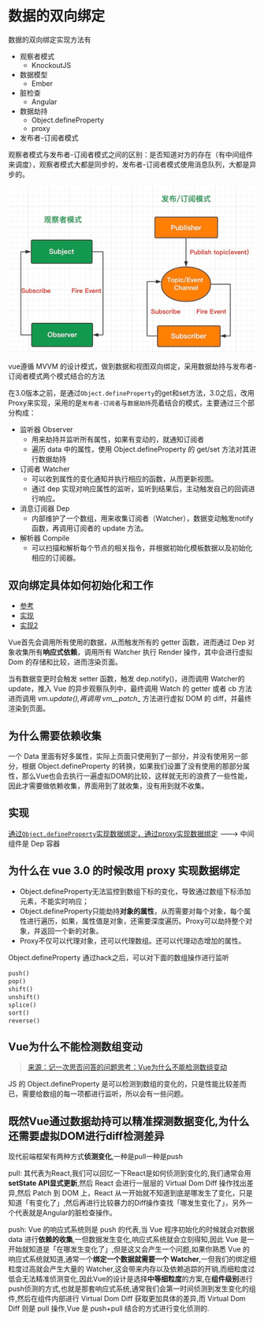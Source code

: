 # 数据的双向绑定

数据的双向绑定实现方法有

* 观察者模式
  * KnockoutJS
* 数据模型
  * Ember
* 脏检查
  * Angular
* 数据劫持
  * Object.defineProperty
  * proxy
* 发布者-订阅者模式
  
观察者模式与发布者-订阅者模式之间的区别：是否知道对方的存在（有中间组件来调度），观察者模式大都是同步的，发布者-订阅者模式使用消息队列，大都是异步的。

![观察者模式与发布者-订阅者模式之间的区别](../images/观察者与发布订阅者的区别.png)

vue遵循 MVVM 的设计模式，做到数据和视图双向绑定，采用数据劫持与发布者-订阅者模式两个模式结合的方法

在3.0版本之前，是通过`Object.defineProperty`的get和set方法，3.0之后，改用Proxy来实现，采用的是`发布者-订阅者`与`数据劫持`亮着结合的模式，主要通过三个部分构成：

* 监听器 Observer
  * 用来劫持并监听所有属性，如果有变动的，就通知订阅者
  * 遍历 data 中的属性，使用 Object.defineProperty 的 get/set 方法对其进行数据劫持
* 订阅者 Watcher
  * 可以收到属性的变化通知并执行相应的函数，从而更新视图。
  * 通过 dep 实现对响应属性的监听，监听到结果后，主动触发自己的回调进行响应。
* 消息订阅器 Dep
  * 内部维护了一个数组，用来收集订阅者（Watcher），数据变动触发notify 函数，再调用订阅者的 update 方法。
* 解析器 Compile
  * 可以扫描和解析每个节点的相关指令，并根据初始化模板数据以及初始化相应的订阅器。

## 双向绑定具体如何初始化和工作

* [参考](https://blog.seosiwei.com/detail/22)
* [实现](https://blog.seosiwei.com/detail/35)
* [实现2](https://segmentfault.com/a/1190000006599500)

Vue首先会调用所有使用的数据，从而触发所有的 getter 函数，进而通过 Dep 对象收集所有**响应式依赖**，调用所有 Watcher 执行 Render 操作，其中会进行虚拟 Dom 的存储和比较，进而渲染页面。

当有数据变更时会触发 setter 函数，触发 dep.notify()，进而调用 Watcher的 update，推入 Vue 的异步观察队列中，最终调用 Watch 的 getter 或者 cb 方法进而调用 vm._update(),再调用 vm__patch__ 方法进行虚拟 DOM 的 diff，并最终渲染到页面。

## 为什么需要依赖收集

一个 Data 里面有好多属性，实际上页面只使用到了一部分，并没有使用另一部分，根据 Object.defineProperty 的转换，如果我们设置了没有使用的那部分属性，那么Vue也会去执行一遍虚拟DOM的比较，这样就无形的浪费了一些性能，因此才需要做依赖收集，界面用到了就收集，没有用到就不收集。

## 实现

[通过`Object.defineProperty`实现数据绑定，通过proxy实现数据绑定](https://juejin.im/post/5acd0c8a6fb9a028da7cdfaf#heading-12) ---> 中间组件是 Dep 容器

## 为什么在 vue 3.0 的时候改用 proxy 实现数据绑定

* Object.defineProperty无法监控到数组下标的变化，导致通过数组下标添加元素，不能实时响应；
* Object.defineProperty只能劫持**对象的属性**，从而需要对每个对象，每个属性进行遍历，如果，属性值是对象，还需要深度遍历。Proxy可以劫持整个对象，并返回一个新的对象。
* Proxy不仅可以代理对象，还可以代理数组。还可以代理动态增加的属性。

Object.defineProperty 通过hack之后，可以对下面的数组操作进行监听

```JS
push()
pop()
shift()
unshift()
splice()
sort()
reverse()
```

## Vue为什么不能检测数组变动

> [来源：记一次思否问答的问题思考：Vue为什么不能检测数组变动](https://segmentfault.com/a/1190000015783546)

JS 的 Object.defineProperty 是可以检测到数组的变化的，只是性能比较差而已，需要给数组的每一项都进行监听，所以会有一些问题。

## 既然Vue通过数据劫持可以精准探测数据变化,为什么还需要虚拟DOM进行diff检测差异

现代前端框架有两种方式**侦测变化**,一种是pull一种是push

pull: 其代表为React,我们可以回忆一下React是如何侦测到变化的,我们通常会用**setState API显式更新**,然后 React 会进行一层层的 Virtual Dom Diff 操作找出差异,然后 Patch 到 DOM 上，React 从一开始就不知道到底是哪发生了变化，只是知道「有变化了」,然后再进行比较暴力的Diff操作查找「哪发生变化了」，另外一个代表就是Angular的脏检查操作。

push: Vue 的响应式系统则是 push 的代表,当 Vue 程序初始化的时候就会对数据 data 进行**依赖的收集**,一但数据发生变化,响应式系统就会立刻得知,因此 Vue 是一开始就知道是「在哪发生变化了」,但是这又会产生一个问题,如果你熟悉 Vue 的响应式系统就知道,通常一个**绑定一个数据就需要一个 Watcher**,一但我们的绑定细粒度过高就会产生大量的 Watcher,这会带来内存以及依赖追踪的开销,而细粒度过低会无法精准侦测变化,因此Vue的设计是选择**中等细粒度**的方案,在**组件级别**进行push侦测的方式,也就是那套响应式系统,通常我们会第一时间侦测到发生变化的组件,然后在组件内部进行 Virtual Dom Diff 获取更加具体的差异,而 Virtual Dom Diff 则是 pull 操作,Vue 是 push+pull 结合的方式进行变化侦测的.

